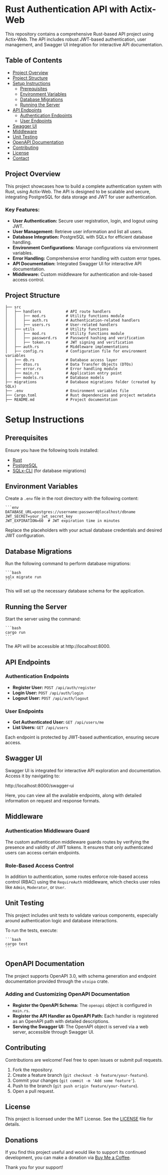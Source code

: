 # Rust Authentication API with Actix-Web

This repository contains a comprehensive Rust-based API project using Actix-Web. The API includes robust JWT-based authentication, user management, and Swagger UI integration for interactive API documentation.

## Table of Contents

- [Project Overview](#project-overview)
- [Project Structure](#project-structure)
- [Setup Instructions](#setup-instructions)
  - [Prerequisites](#prerequisites)
  - [Environment Variables](#environment-variables)
  - [Database Migrations](#database-migrations)
  - [Running the Server](#running-the-server)
- [API Endpoints](#api-endpoints)
  - [Authentication Endpoints](#authentication-endpoints)
  - [User Endpoints](#user-endpoints)
- [Swagger UI](#swagger-ui)
- [Middleware](#middleware)
- [Unit Testing](#unit-testing)
- [OpenAPI Documentation](#openapi-documentation)
- [Contributing](#contributing)
- [License](#license)
- [Contact](#contact)

## Project Overview

This project showcases how to build a complete authentication system with Rust, using Actix-Web. The API is designed to be scalable and secure, integrating PostgreSQL for data storage and JWT for user authentication.

### Key Features:

- **User Authentication:** Secure user registration, login, and logout using JWT.
- **User Management:** Retrieve user information and list all users.
- **Database Integration:** PostgreSQL with SQLx for efficient database handling.
- **Environment Configurations:** Manage configurations via environment variables.
- **Error Handling:** Comprehensive error handling with custom error types.
- **API Documentation:** Integrated Swagger UI for interactive API documentation.
- **Middleware:** Custom middleware for authentication and role-based access control.

## Project Structure

```plaintext
├── src
│   ├── handlers           # API route handlers
│   │   ├── mod.rs         # Utility functions module
│   │   ├── auth.rs        # Authentication-related handlers
│   │   ├── users.rs       # User-related handlers
│   ├── utils              # Utility functions
│   │   ├── mod.rs         # Utility functions module
│   │   ├── password.rs    # Password hashing and verification
│   │   ├── token.rs       # JWT signing and verification
│   ├── auth.rs            # Middleware implementations
│   ├── config.rs          # Configuration file for environment variables
│   ├── db.rs              # Database access layer
│   ├── dtos.rs            # Data Transfer Objects (DTOs)
│   ├── error.rs           # Error handling module
│   ├── main.rs            # Application entry point
│   ├── models.rs          # Database models
├── migrations             # Database migrations folder (created by SQLx)
├── .env                   # Environment variables file
├── Cargo.toml             # Rust dependencies and project metadata
├── README.md              # Project documentation
```

# Setup Instructions

## Prerequisites

Ensure you have the following tools installed:

- [Rust](https://www.rust-lang.org/tools/install)
- [PostgreSQL](https://www.postgresql.org/download/)
- [SQLx-CLI](https://github.com/launchbadge/sqlx/tree/master/sqlx-cli) (for database migrations)

## Environment Variables

Create a `.env` file in the root directory with the following content:

    ```env
    DATABASE_URL=postgres://username:password@localhost/dbname
    JWT_SECRET=your_jwt_secret_key
    JWT_EXPIRATION=60  # JWT expiration time in minutes

Replace the placeholders with your actual database credentials and desired JWT configuration.

## Database Migrations

Run the following command to perform database migrations:

    ```bash
    sqlx migrate run
    ```

This will set up the necessary database schema for the application.

## Running the Server

Start the server using the command:

    ```bash
    cargo run
    ```

The API will be accessible at http://localhost:8000.

## API Endpoints

### Authentication Endpoints

- **Register User:** `POST /api/auth/register`
- **Login User:** `POST /api/auth/login`
- **Logout User:** `POST /api/auth/logout`

### User Endpoints

- **Get Authenticated User:** `GET /api/users/me`
- **List Users:** `GET /api/users`

Each endpoint is protected by JWT-based authentication, ensuring secure access.

## Swagger UI

Swagger UI is integrated for interactive API exploration and documentation. Access it by navigating to:

http://localhost:8000/swagger-ui

Here, you can view all the available endpoints, along with detailed information on request and response formats.

## Middleware

### Authentication Middleware Guard

The custom authentication middleware guards routes by verifying the presence and validity of JWT tokens. It ensures that only authenticated users can access certain endpoints.

### Role-Based Access Control

In addition to authentication, some routes enforce role-based access control (RBAC) using the `RequireAuth` middleware, which checks user roles like `Admin`, `Moderator`, or `User`.

## Unit Testing

This project includes unit tests to validate various components, especially around authentication logic and database interactions.

To run the tests, execute:

    ```bash
    cargo test
    ```

## OpenAPI Documentation

The project supports OpenAPI 3.0, with schema generation and endpoint documentation provided through the `utoipa` crate.

### Adding and Customizing OpenAPI Documentation

- **Register the OpenAPI Schema:** The `openapi` object is configured in `main.rs`.
- **Register the API Handler as OpenAPI Path:** Each handler is registered as an OpenAPI path with detailed descriptions.
- **Serving the Swagger UI:** The OpenAPI object is served via a web server, accessible through Swagger UI.

## Contributing

Contributions are welcome! Feel free to open issues or submit pull requests.

1. Fork the repository.
2. Create a feature branch (`git checkout -b feature/your-feature`).
3. Commit your changes (`git commit -m 'Add some feature'`).
4. Push to the branch (`git push origin feature/your-feature`).
5. Open a pull request.

## License

This project is licensed under the MIT License. See the [LICENSE](LICENSE) file for details.

## Donations

If you find this project useful and would like to support its continued development, you can make a donation via [Buy Me a Coffee](https://buymeacoffee.com/aarambhdevhub).

Thank you for your support!



